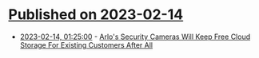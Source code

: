 # [Published on 2023-02-14](index.md)

* [2023-02-14, 01:25:00](https://hardware.slashdot.org/story/23/02/13/232254/arlos-security-cameras-will-keep-free-cloud-storage-for-existing-customers-after-all?utm_source=rss1.0mainlinkanon&utm_medium=feed) - [Arlo's Security Cameras Will Keep Free Cloud Storage For Existing Customers After All](https://hardware.slashdot.org/story/23/02/13/232254/arlos-security-cameras-will-keep-free-cloud-storage-for-existing-customers-after-all?utm_source=rss1.0mainlinkanon&utm_medium=feed)
